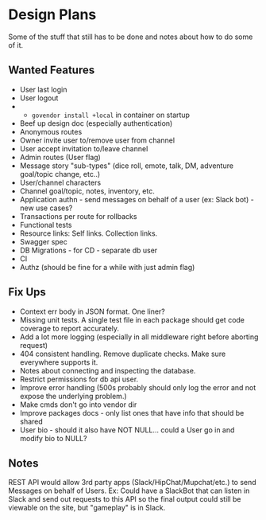 # Design Plans

Some of the stuff that still has to be done and notes about how to do some of it.

## Wanted Features

- User last login
- User logout
- - `govendor install +local` in container on startup
- Beef up design doc (especially authentication)
- Anonymous routes
- Owner invite user to/remove user from channel
- User accept invitation to/leave channel
- Admin routes (User flag)
- Message story "sub-types" (dice roll, emote, talk, DM, adventure goal/topic change, etc..)
- User/channel characters
- Channel goal/topic, notes, inventory, etc.
- Application authn - send messages on behalf of a user (ex: Slack bot) - new use cases?
- Transactions per route for rollbacks
- Functional tests
- Resource links: Self links. Collection links.
- Swagger spec
- DB Migrations - for CD - separate db user
- CI
- Authz (should be fine for a while with just admin flag)

## Fix Ups

- Context err body in JSON format. One liner?
- Missing unit tests. A single test file in each package should get code coverage to report accurately.
- Add a lot more logging (especially in all middleware right before aborting request)
- 404 consistent handling. Remove duplicate checks. Make sure everywhere supports it.
- Notes about connecting and inspecting the database.
- Restrict permissions for db api user.
- Improve error handling (500s probably should only log the error and not expose the underlying problem.)
- Make cmds don't go into vendor dir
- Improve packages docs - only list ones that have info that should be shared
- User bio - should it also have NOT NULL... could a User go in and modify bio to NULL?

## Notes

REST API would allow 3rd party apps (Slack/HipChat/Mupchat/etc.) to send Messages on behalf of Users.
Ex: Could have a SlackBot that can listen in Slack and send out requests to this API so
the final output could still be viewable on the site, but "gameplay" is in Slack.